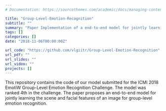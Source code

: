 ```yaml
---
# Documentation: https://sourcethemes.com/academic/docs/managing-content/

title: "Group-Level-Emotion-Recognition"
subtitle: ""
summary: "Paper Implementation of a end-to-end model for jointly learning the scene and facial features of an image for group-level emotion recognition."
tags: []
categories: []
date: "2018-11-06T00:00:00Z"

url_code: "https://github.com/vlgiitr/Group-Level-Emotion-Recognition"
url_pdf: ""
url_slides: ""
url_video: ""
projects: []
---
```


This repository contains the code of our model submitted for the ICMI 2018 EmotiW Group-Level Emotion Recognition Challenge. The model was ranked 4th in the challenge. The paper proposes an end-to-end model for jointly learning the scene and facial features of an image for group-level emotion recognition.

